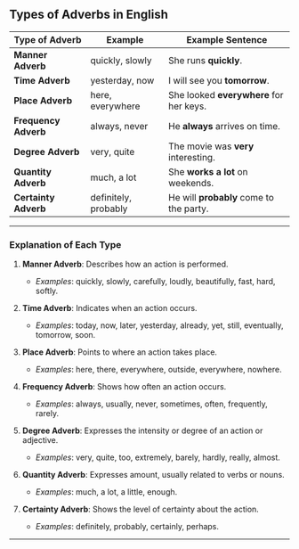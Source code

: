 ## Types of Adverbs in English

| Type of Adverb       | Example           | Example Sentence                             |
|----------------------|-------------------|----------------------------------------------|
| **Manner Adverb**    | quickly, slowly   | She runs **quickly**.                        |
| **Time Adverb**      | yesterday, now    | I will see you **tomorrow**.                 |
| **Place Adverb**     | here, everywhere  | She looked **everywhere** for her keys.      |
| **Frequency Adverb** | always, never     | He **always** arrives on time.               |
| **Degree Adverb**    | very, quite       | The movie was **very** interesting.          |
| **Quantity Adverb**  | much, a lot       | She **works a lot** on weekends.             |
| **Certainty Adverb** | definitely, probably | He will **probably** come to the party.  |

---

### Explanation of Each Type

1. **Manner Adverb**: Describes how an action is performed.
   - *Examples*: quickly, slowly, carefully, loudly, beautifully, fast, hard, softly.
   
2. **Time Adverb**: Indicates when an action occurs.
   - *Examples*: today, now, later, yesterday, already, yet, still, eventually, tomorrow, soon.

3. **Place Adverb**: Points to where an action takes place.
   - *Examples*: here, there, everywhere, outside, everywhere, nowhere.

4. **Frequency Adverb**: Shows how often an action occurs.
   - *Examples*: always, usually, never, sometimes, often, frequently, rarely.

5. **Degree Adverb**: Expresses the intensity or degree of an action or adjective.
   - *Examples*: very, quite, too, extremely, barely, hardly, really, almost.

6. **Quantity Adverb**: Expresses amount, usually related to verbs or nouns.
   - *Examples*: much, a lot, a little, enough.

7. **Certainty Adverb**: Shows the level of certainty about the action.
   - *Examples*: definitely, probably, certainly, perhaps.

---
